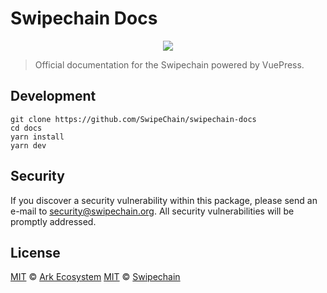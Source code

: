 # Swipechain Docs

<p align="center">
    <img src="https://github.com/Swipechain/swipechain-docs/blob/master/banner.png" />
</p>

> Official documentation for the Swipechain powered by VuePress.

## Development

```
git clone https://github.com/SwipeChain/swipechain-docs
cd docs
yarn install
yarn dev
```

## Security

If you discover a security vulnerability within this package, please send an e-mail to security@swipechain.org. All security vulnerabilities will be promptly addressed.

## License

[MIT](LICENSE) © [Ark Ecosystem](https://ark.io)
[MIT](LICENSE) © [Swipechain](https://swipechain.org)
